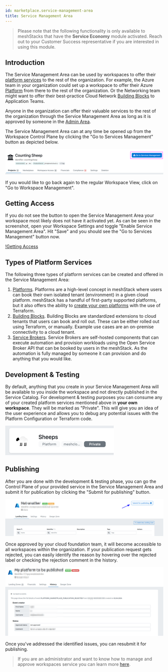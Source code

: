 ```yaml
---
id: marketplace.service-management-area
title: Service Management Area
---
```


> Please note that the following functionality is only available to meshStacks that have the **Service Economy** module activated.
> Reach out to your Customer Success representative if you are interested in using this module.

## Introduction

The Service Management Area can be used by workspaces to offer their [platform services](./marketplace.index.md#platform-services) to the rest of the organization.
For example, the Azure team in your organization could set up a workspace to offer their Azure [Platform](./administration.platforms.md) from there to
the rest of the organization. Or the Networking team might want to offer their best-practice Cloud Network [Building Blocks](./administration.building-blocks.md)
to Application Teams.

Anyone in the organization can offer their valuable services to the rest of the organization through the
Service Management Area as long as it is approved by someone in the [Admin Area](./administration.index.md).

The Service Management Area can at any time be opened up from the Workspace Control Plane by clicking the
"Go to Services Management" button as depicted below.

![Introduction](assets/service-management-area/introduction.png)

If you would like to go back again to the regular Workspace View, click on "Go to Workspace Management".

## Getting Access

If you do not see the button to open the Service Management Area your workspace most likely does not 
have it activated yet. As can be seen in the screenshot, open your Workspace Settings and toggle "Enable Service Management Area".
Hit "Save" and you should see the "Go to Services Management" button now.

[!Getting Access](assets/service-management-area/getting-access.png)

## Types of Platform Services

The following three types of platform services can be created and offered in the Service Management Area:

1. [Platforms](./administration.platforms.md). Platforms are a high-level concept in meshStack where users can book
   their own isolated tenant (environment) in a given cloud platform. meshStack has a handful of first-party supported
   platforms, but it also offers the ability to [create your own platforms](./meshstack.how-to.create-your-own-platform.md)
   with the use of Terraform.
2. [Building Blocks](./administration.building-blocks.md). Building Blocks are standardized extensions to cloud tenants that users
   can book and roll out. These can be either rolled out using Terraform, or manually. Example use cases are an on-premise
   connectivity to a cloud tenant.
3. [Service Brokers](./administration.service-brokers.md). Service Brokers are self-hosted components that can execute
   automation and provision workloads using the Open Service Broker API that can be booked by users in the meshStack.
   As the automation is fully managed by someone it can provision and do anything that you would like.

## Development & Testing

By default, anything that you create in your Service Management Area will be available to you inside the workspace and 
not directly published in the Service Catalog.
For development & testing purposes you can consume any of your created platform services mentioned above in
**your own workspace**. They will be marked as "Private". This will give you an idea of the user experience and allows you
to debug any potential issues with the Platform Configuration or Terraform code.

![Private](./assets/service-management-area/private.png)


## Publishing

After you are done with the development & testing phase, you can go the Control Plane of your provided service in the Service Management Area and submit it for publication by clicking the "Submit for publishing" button.

![Publishing](./assets/service-management-area/publish-button.png)

Once approved by your cloud foundation team, it will become accessible to all workspaces within the organization.
If your publication request gets rejected, you can easily identify the reason by hovering over the rejected label or checking the rejection comment in the history.

![Rejection](./assets/service-management-area/rejection-details.png)

Once you've addressed the identified issues, you can resubmit it for publishing.

> If you are an administrator and want to know how
> to manage and approve workspaces service you can learn more [here](./administration.workspace-services.md).
